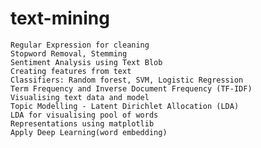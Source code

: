 # text-mining
    Regular Expression for cleaning 
    Stopword Removal, Stemming
    Sentiment Analysis using Text Blob
    Creating features from text 
    Classifiers: Random forest, SVM, Logistic Regression
    Term Frequency and Inverse Document Frequency (TF-IDF)
    Visualising text data and model
    Topic Modelling - Latent Dirichlet Allocation (LDA) 
    LDA for visualising pool of words 
    Representations using matplotlib 
    Apply Deep Learning(word embedding)
